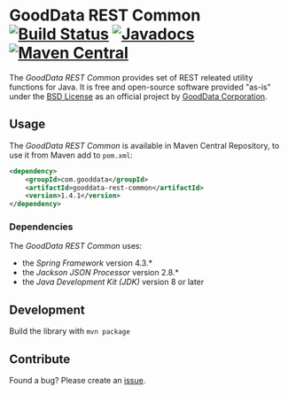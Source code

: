 # GoodData REST Common [![Build Status](https://travis-ci.org/gooddata/gooddata-rest-common.png?branch=master)](https://travis-ci.org/gooddata/gooddata-rest-common) [![Javadocs](http://javadoc.io/badge/com.gooddata/gooddata-rest-common.svg)](http://javadoc.io/doc/com.gooddata/gooddata-rest-common) [![Maven Central](https://maven-badges.herokuapp.com/maven-central/com.gooddata/gooddata-rest-common/badge.svg)](https://maven-badges.herokuapp.com/maven-central/com.gooddata/gooddata-rest-common)

The *GoodData REST Common* provides set of REST releated utility functions for Java.
It is free and open-source software provided "as-is" under the [BSD License](LICENSE.txt) as an official project by [GoodData Corporation](http://www.gooddata.com).

## Usage

The *GoodData REST Common* is available in Maven Central Repository, to use it from Maven add to `pom.xml`:

```xml
<dependency>
    <groupId>com.gooddata</groupId>
    <artifactId>gooddata-rest-common</artifactId>
    <version>1.4.1</version>
</dependency>
```

### Dependencies

The *GoodData REST Common* uses:
* the *Spring Framework* version 4.3.*
* the *Jackson JSON Processor* version 2.8.*
* the *Java Development Kit (JDK)* version 8 or later

## Development

Build the library with `mvn package`

## Contribute

Found a bug? Please create an [issue](https://github.com/gooddata/gooddata-rest-common/issues).

